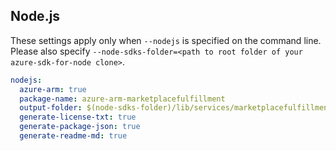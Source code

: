 ## Node.js

These settings apply only when `--nodejs` is specified on the command line.
Please also specify `--node-sdks-folder=<path to root folder of your azure-sdk-for-node clone>`.

``` yaml $(nodejs)
nodejs:
  azure-arm: true
  package-name: azure-arm-marketplacefulfillment
  output-folder: $(node-sdks-folder)/lib/services/marketplacefulfillmentManagement
  generate-license-txt: true
  generate-package-json: true
  generate-readme-md: true
```
